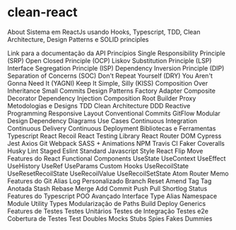 # clean-react
About Sistema em ReactJs usando Hooks, Typescript, TDD, Clean Architecture, Design Patterns e SOLID principles
 
 
 
Link para a documentação da API
Princípios
Single Responsibility Principle (SRP)
Open Closed Principle (OCP)
Liskov Substitution Principle (LSP)
Interface Segregation Principle (ISP)
Dependency Inversion Principle (DIP)
Separation of Concerns (SOC)
Don't Repeat Yourself (DRY)
You Aren't Gonna Need It (YAGNI)
Keep It Simple, Silly (KISS)
Composition Over Inheritance
Small Commits
Design Patterns
Factory
Adapter
Composite
Decorator
Dependency Injection
Composition Root
Builder
Proxy
Metodologias e Designs
TDD
Clean Architecture
DDD
Reactive Programming
Responsive Layout
Conventional Commits
GitFlow
Modular Design
Dependency Diagrams
Use Cases
Continuous Integration
Continuous Delivery
Continuous Deployment
Bibliotecas e Ferramentas
Typescript
React
Recoil
React Testing Library
React Router DOM
Cypress
Jest
Axios
Git
Webpack
SASS + Animations
NPM
Travis CI
Faker
Coveralls
Husky
Lint Staged
Eslint
Standard Javascript Style
React Flip Move
Features do React
Functional Components
UseState
UseContext
UseEffect
UseHistory
UseRef
UseParams
Custom Hooks
UseRecoilState
UseResetRecoilState
UseRecoilValue
UseRecoilSetState
Atom
Router
Memo
Features do Git
Alias
Log Personalizado
Branch
Reset
Amend
Tag
Tag Anotada
Stash
Rebase
Merge
Add
Commit
Push
Pull
Shortlog
Status
Features do Typescript
POO Avançado
Interface
Type Alias
Namespace
Module
Utility Types
Modularização de Paths
Build
Deploy
Generics
Features de Testes
Testes Unitários
Testes de Integração
Testes e2e
Cobertura de Testes
Test Doubles
Mocks
Stubs
Spies
Fakes
Dummies
